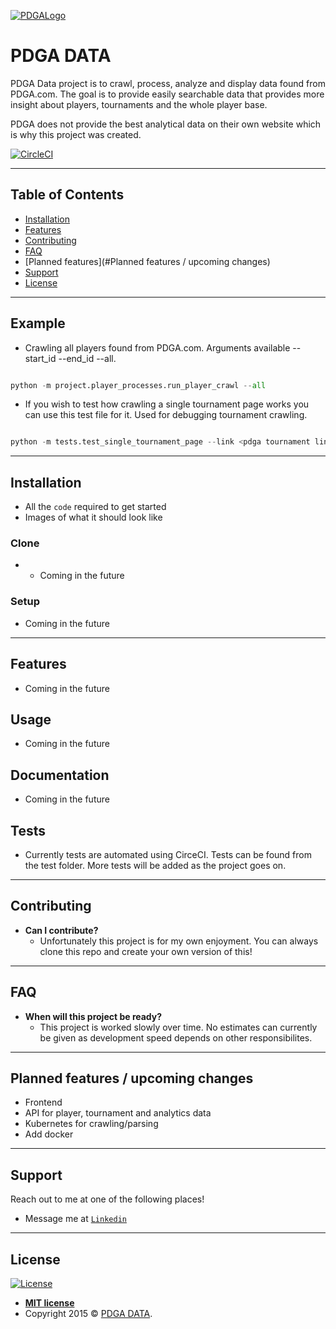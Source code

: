 <a href="https://www.pdga.com/"><img src="https://www.pdga.com/sites/all/themes/pdga/logo.png" title="PDGALogo" alt="PDGALogo"></a>

# PDGA DATA

PDGA Data project is to crawl, process, analyze and display data found from PDGA.com. The goal is to provide easily searchable data that provides more insight about players, tournaments and the whole player base.

PDGA does not provide the best analytical data on their own website which is why this project was created.

[![CircleCI](https://app.circleci.com/pipelines/github/AkuFranssila/pdga_data.svg?style=svg)](https://github.com/AkuFranssila/pdga_data)

[github-last-commit-image]: https://img.shields.io/github/last-commit/commonality/architecture-decision-records.svg?style=flat-square

[github-languages-image]: https://img.shields.io/github/languages/top/commonality/architecture-decision-records.svg?style=flat-square

[github-code-size-image]: https://img.shields.io/github/languages/code-size/commonality/architecture-decision-records.svg?style=flat-square

---

## Table of Contents

- [Installation](#installation)
- [Features](#features)
- [Contributing](#contributing)
- [FAQ](#faq)
- [Planned features](#Planned features / upcoming changes)
- [Support](#support)
- [License](#license)


---

## Example

- Crawling all players found from PDGA.com. Arguments available --start_id --end_id --all. 

```python

python -m project.player_processes.run_player_crawl --all
```

- If you wish to test how crawling a single tournament page works you can use this test file for it. Used for debugging tournament crawling.

```python

python -m tests.test_single_tournament_page --link <pdga tournament link >
```

---

## Installation

- All the `code` required to get started
- Images of what it should look like

### Clone

- - Coming in the future

### Setup

- Coming in the future

---

## Features

- Coming in the future

## Usage

- Coming in the future

## Documentation

- Coming in the future

## Tests

- Currently tests are automated using CirceCI. Tests can be found from the test folder. More tests will be added as the project goes on.

---

## Contributing

- **Can I contribute?**
    - Unfortunately this project is for my own enjoyment. You can always clone this repo and create your own version of this!


---

## FAQ

- **When will this project be ready?**
    - This project is worked slowly over time. No estimates can currently be given as development speed depends on other responsibilites.
    
    
---

## Planned features / upcoming changes

- Frontend
- API for player, tournament and analytics data
- Kubernetes for crawling/parsing
- Add docker
    
    
---

## Support

Reach out to me at one of the following places!

- Message me at <a href="https://www.linkedin.com/in/akufranssila/" target="_blank">`Linkedin`</a>

---

## License

[![License](http://img.shields.io/:license-mit-blue.svg?style=flat-square)](http://badges.mit-license.org)

- **[MIT license](http://opensource.org/licenses/mit-license.php)**
- Copyright 2015 © <a href="" target="_blank">PDGA DATA</a>.
